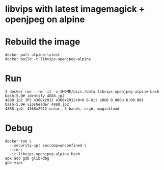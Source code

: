 # libvips with latest imagemagick + openjpeg on alpine

# Rebuild the image

```
docker pull alpine:latest
docker build -t libvips-openjpeg-alpine .
```

# Run

```
$ docker run --rm -it -v $HOME/pics:/data libvips-openjpeg-alpine bash
bash-5.0# identify 4888.jp2
4888.jp2 JP2 4368x2912 4368x2912+0+0 8-bit sRGB 0.000u 0:00.001
bash-5.0# vipsheader 4888.jp2
4888.jp2: 4368x2912 uchar, 3 bands, srgb, magickload
```

# Debug 

```
docker run \
  --security-opt seccomp=unconfined \
  --rm \
  -it libvips-openjpeg-alpine bash
apk add gdb glib-dbg
gdb vips
```
